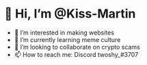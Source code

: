 #  👋 Hi, I’m @Kiss-Martin
- 👀 I’m interested in making websites
- 🌱 I’m currently learning meme culture
- 💞️ I’m looking to collaborate on crypto scams
- 📫 How to reach me: Discord twoshy_#3707

<!---
Kiss-Martin/Kiss-Martin is a ✨ special ✨ repository because its `README.md` (this file) appears on your GitHub profile.
You can click the Preview link to take a look at your changes.
--->
